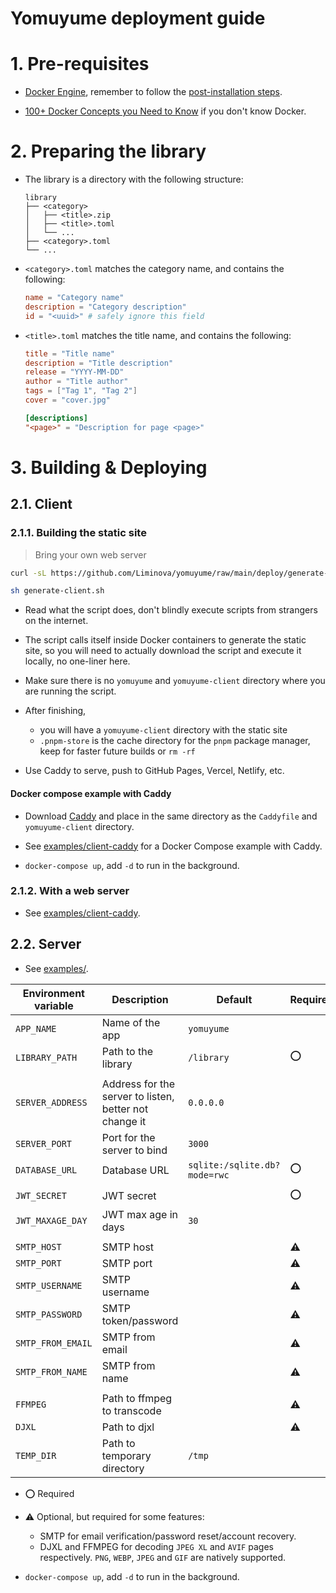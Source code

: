 # Yomuyume deployment guide

# 1. Pre-requisites

- [Docker Engine](https://docs.docker.com/engine/install/), remember to follow the [post-installation steps](https://docs.docker.com/engine/install/linux-postinstall/).

- [100+ Docker Concepts you Need to Know](https://youtu.be/rIrNIzy6U_g) if you don't know Docker.

# 2. Preparing the library

- The library is a directory with the following structure:
    ```plaintext
    library
    ├── <category>
    │   ├── <title>.zip
    │   ├── <title>.toml
    │   └── ...
    ├── <category>.toml
    └── ...
    ```

- `<category>.toml` matches the category name, and contains the following:
    ```toml
    name = "Category name"
    description = "Category description"
    id = "<uuid>" # safely ignore this field
    ```

- `<title>.toml` matches the title name, and contains the following:
    ```toml
    title = "Title name"
    description = "Title description"
    release = "YYYY-MM-DD"
    author = "Title author"
    tags = ["Tag 1", "Tag 2"]
    cover = "cover.jpg"

    [descriptions]
    "<page>" = "Description for page <page>"
    ```

# 3. Building & Deploying

## 2.1. Client

### 2.1.1. Building the static site

> Bring your own web server

```sh
curl -sL https://github.com/Liminova/yomuyume/raw/main/deploy/generate-client.sh

sh generate-client.sh
```

- Read what the script does, don't blindly execute scripts from strangers on the internet.

- The script calls itself inside Docker containers to generate the static site, so you will need to actually download the script and execute it locally, no one-liner here.

- Make sure there is no `yomuyume` and `yomuyume-client` directory where you are running the script.

- After finishing,
    - you will have a `yomuyume-client` directory with the static site
    - `.pnpm-store` is the cache directory for the `pnpm` package manager, keep for faster future builds or `rm -rf`

- Use Caddy to serve, push to GitHub Pages, Vercel, Netlify, etc.

#### Docker compose example with Caddy

- Download [Caddy](https://caddyserver.com/download) and place in the same directory as the `Caddyfile` and `yomuyume-client` directory.

- See [examples/client-caddy](./examples/client-caddy/) for a Docker Compose example with Caddy.

- `docker-compose up`, add `-d` to run in the background.

### 2.1.2. With a web server

- See [examples/client-caddy](./examples/client-caddy/).

## 2.2. Server

- See [examples/](./examples/recommended/).

| Environment variable | Description                                            | Default                      | Required |
|----------------------|--------------------------------------------------------|------------------------------|----------|
| `APP_NAME`           | Name of the app                                        | `yomuyume`                   |          |
| `LIBRARY_PATH`       | Path to the library                                    | `/library`                   | ⭕        |
|                      |                                                        |                              |          |
| `SERVER_ADDRESS`     | Address for the server to listen, better not change it | `0.0.0.0`                    |          |
| `SERVER_PORT`        | Port for the server to bind                            | `3000`                       |          |
| `DATABASE_URL`       | Database URL                                           | `sqlite:/sqlite.db?mode=rwc` | ⭕        |
|                      |                                                        |                              |          |
| `JWT_SECRET`         | JWT secret                                             |                              | ⭕        |
| `JWT_MAXAGE_DAY`     | JWT max age in days                                    | `30`                         |          |
|                      |                                                        |                              |          |
| `SMTP_HOST`          | SMTP host                                              |                              | ⚠️        |
| `SMTP_PORT`          | SMTP port                                              |                              | ⚠️        |
| `SMTP_USERNAME`      | SMTP username                                          |                              | ⚠️        |
| `SMTP_PASSWORD`      | SMTP token/password                                    |                              | ⚠️        |
| `SMTP_FROM_EMAIL`    | SMTP from email                                        |                              | ⚠️        |
| `SMTP_FROM_NAME`     | SMTP from name                                         |                              | ⚠️        |
|                      |                                                        |                              |          |
| `FFMPEG`             | Path to ffmpeg to transcode                            |                              | ⚠️        |
| `DJXL`               | Path to djxl                                           |                              | ⚠️        |
| `TEMP_DIR`           | Path to temporary directory                            | `/tmp`                       |          |

- ⭕ Required

- ⚠️ Optional, but required for some features:
    - SMTP for email verification/password reset/account recovery.
    - DJXL and FFMPEG for decoding `JPEG XL` and `AVIF` pages respectively. `PNG`, `WEBP`, `JPEG` and `GIF` are natively supported.

- `docker-compose up`, add `-d` to run in the background.